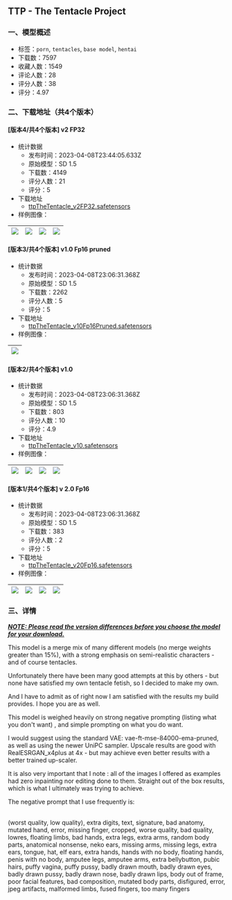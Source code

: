 ## TTP - The Tentacle Project
### 一、模型概述

- 标签：`porn`, `tentacles`, `base model`, `hentai`
- 下载数：7597
- 收藏人数：1549
- 评论人数：28
- 评分人数：38
- 评分：4.97

### 二、下载地址（共4个版本）

#### [版本4/共4个版本] v2 FP32

- 统计数据
  - 发布时间：2023-04-08T23:44:05.633Z
  - 原始模型：SD 1.5
  - 下载数：4149
  - 评分人数：21
  - 评分：5
- 下载地址
  - [ttpTheTentacle_v2FP32.safetensors](https://civitai.com/api/download/models/40324)
- 样例图像：

| <img src="https://image.civitai.com/xG1nkqKTMzGDvpLrqFT7WA/449cf6b7-8a7c-4030-ffb5-6bfca1f4ac00/width=450/446172.jpeg" /> | <img src="https://image.civitai.com/xG1nkqKTMzGDvpLrqFT7WA/7fa223e3-4a61-4144-91fd-115d2987cc00/width=450/446173.jpeg" /> | <img src="https://image.civitai.com/xG1nkqKTMzGDvpLrqFT7WA/f3d52583-f127-491b-ab56-17c67e243c00/width=450/446178.jpeg" /> | <img src="https://image.civitai.com/xG1nkqKTMzGDvpLrqFT7WA/324ae0e8-212a-49c9-6a68-1ac75a989600/width=450/446179.jpeg" /> |
| ---- | ---- | ---- | ---- |

#### [版本3/共4个版本] v1.0 Fp16 pruned

- 统计数据
  - 发布时间：2023-04-08T23:06:31.368Z
  - 原始模型：SD 1.5
  - 下载数：2262
  - 评分人数：5
  - 评分：5
- 下载地址
  - [ttpTheTentacle_v10Fp16Pruned.safetensors](https://civitai.com/api/download/models/25756)
- 样例图像：

| <img src="https://image.civitai.com/xG1nkqKTMzGDvpLrqFT7WA/dd65ea37-dc51-45d1-5b1f-52cc503f3700/width=450/283078.jpeg" /> |
| ---- |

#### [版本2/共4个版本] v1.0

- 统计数据
  - 发布时间：2023-04-08T23:06:31.368Z
  - 原始模型：SD 1.5
  - 下载数：803
  - 评分人数：10
  - 评分：4.9
- 下载地址
  - [ttpTheTentacle_v10.safetensors](https://civitai.com/api/download/models/25229)
- 样例图像：

| <img src="https://image.civitai.com/xG1nkqKTMzGDvpLrqFT7WA/80cbb444-561d-47b3-cdc5-7f90f48e4b00/width=450/276589.jpeg" /> | <img src="https://image.civitai.com/xG1nkqKTMzGDvpLrqFT7WA/9217e283-5e23-4b2d-77b4-a553be54ea00/width=450/276588.jpeg" /> | <img src="https://image.civitai.com/xG1nkqKTMzGDvpLrqFT7WA/1e5639eb-d8eb-4e4f-5677-9964b6469300/width=450/276587.jpeg" /> | <img src="https://image.civitai.com/xG1nkqKTMzGDvpLrqFT7WA/46c732f2-c6a1-4dc7-a5ca-d0c6c673dc00/width=450/276586.jpeg" /> |
| ---- | ---- | ---- | ---- |

#### [版本1/共4个版本] v 2.0 Fp16

- 统计数据
  - 发布时间：2023-04-08T23:06:31.368Z
  - 原始模型：SD 1.5
  - 下载数：383
  - 评分人数：2
  - 评分：5
- 下载地址
  - [ttpTheTentacle_v20Fp16.safetensors](https://civitai.com/api/download/models/40315)
- 样例图像：

| <img src="https://image.civitai.com/xG1nkqKTMzGDvpLrqFT7WA/253db202-23f0-4a66-5b6f-566e07727f00/width=450/445930.jpeg" /> | <img src="https://image.civitai.com/xG1nkqKTMzGDvpLrqFT7WA/83415a6d-a71e-4252-d49a-0ad641354200/width=450/445931.jpeg" /> | <img src="https://image.civitai.com/xG1nkqKTMzGDvpLrqFT7WA/ca0830db-87a2-4b4a-e0fa-d5a93d40cd00/width=450/445932.jpeg" /> | <img src="https://image.civitai.com/xG1nkqKTMzGDvpLrqFT7WA/b82ae194-b00e-483b-ac8d-813b4150bb00/width=450/445928.jpeg" /> |
| ---- | ---- | ---- | ---- |


### 三、详情
<p><strong><em><u>NOTE: Please read the version differences before you choose the model for your download.</u></em></strong></p><p></p><p>This model is a merge mix of many different models (no merge weights greater than 15%), with a strong emphasis on semi-realistic characters - and of course tentacles.</p><p>Unfortunately there have been many good attempts at this by others - but none have satisfied my own tentacle fetish, so I decided to make my own.</p><p>And I have to admit as of right now I am satisfied with the results my build provides. I hope you are as well.<br /></p><p>This model is weighed heavily on strong negative prompting (listing what you don't want) , and simple prompting on what you do want.</p><p></p><p>I would suggest using the standard VAE: vae-ft-mse-84000-ema-pruned, as well as using the newer UniPC sampler. Upscale results are good with RealESRGAN_x4plus at 4x - but may achieve even better results with a better trained up-scaler.</p><p></p><p>It is also very important that I note : all of the images I offered as examples had zero inpainting nor editing done to them. Straight out of the box results, which is what I ultimately was trying to achieve.</p><p></p><p>The negative prompt that I use frequently is:</p><p><br />(worst quality, low quality), extra digits, text, signature, bad anatomy, mutated hand, error, missing finger, cropped, worse quality, bad quality, lowres, floating limbs, bad hands, extra legs, extra arms, random body parts, anatomical nonsense, neko ears, missing arms, missing legs, extra ears, tongue, hat, elf ears, extra hands, hands with no body, floating hands, penis with no body, amputee legs, amputee arms, extra bellybutton, pubic hairs, puffy vagina, puffy pussy, badly drawn mouth, badly drawn eyes, badly drawn pussy, badly drawn nose, badly drawn lips, body out of frame, poor facial features, bad composition, mutated body parts, disfigured, error, jpeg artifacts, malformed limbs, fused fingers, too many fingers</p>